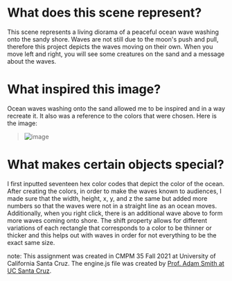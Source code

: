 # What does this scene represent?
This scene represents a living diorama of a peaceful ocean wave washing onto the sandy shore. Waves are 
not still due to the moon's push and pull, therefore this project depicts the waves 
moving on their own. When you move left and right, you will see some creatures on 
the sand and a message about the waves.

# What inspired this image?
Ocean waves washing onto the sand allowed me to be inspired and in a way recreate it.
It also was a reference to the colors that were chosen. Here is the image: 
> ![image](https://cdn.glitch.me/c8780b2d-da15-4f73-b91e-0739d19c2e45%2Fleio-mclaren-S4W2AU0t3lw-unsplash.jpg?v=1634691987114)

# What makes certain objects special?
I first inputted seventeen hex color codes that depict the color of the ocean. After
creating the colors, in order to make the waves known to audiences, I made sure that 
the width, height, x, y, and z the same but added more numbers so that the waves were 
not in a straight line as an ocean moves. Additionally, when you right click, there is
an additional wave above to form more waves coming onto shore. The shift property
allows for different variations of each rectangle that corresponds to a color to be thinner or thicker and this helps out
with waves in order for not everything to be the exact same size. 

note: This assignment was created in CMPM 35 Fall 2021 at University of California Santa Cruz. The engine.js file was created by [Prof. Adam Smith at UC Santa Cruz](https://engineering.ucsc.edu/people/amsmith).
